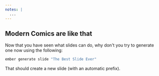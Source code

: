 ```yaml
---
notes: |
  ...
---
```


## Modern Comics are like that

Now that you have seen what slides can do, why don't you try to generate one now using the following:

```bash
ember generate slide "The Best Slide Ever"
```

That should create a new slide (with an automatic prefix).
